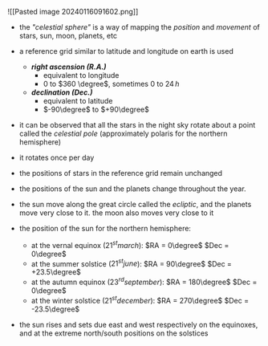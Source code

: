 ![[Pasted image 20240116091602.png]]
- the *"celestial sphere"* is a way of mapping the *position* and *movement* of stars, sun, moon, planets, etc
- a reference grid similar to latitude and longitude on earth is used
	- ***right ascension (R.A.)***
		- equivalent to longitude
		- $0$ to $360 \degree$, sometimes $0$ to $24 \,h$
	- ***declination (Dec.)***
		- equivalent to latitude
		- $-90\degree$ to $+90\degree$

- it can be observed that all the stars in the night sky rotate about a point called the *celestial pole* (approximately polaris for the northern hemisphere)
- it rotates once per day
- the positions of stars in the reference grid remain unchanged
- the positions of the sun and the planets change throughout the year. 
- the sun move along the great circle called the *ecliptic*, and the planets move very close to it. the moon also moves very close to it
- the position of the sun for the northern hemisphere:
	- at the vernal equinox ($21^{st} march$): 
		$RA = 0\degree$ 
		$Dec = 0\degree$
	- at the summer solstice ($21^{st} june$):
		$RA = 90\degree$ 
		$Dec = +23.5\degree$
	- at the autumn equinox ($23^{rd}september$): 
		$RA = 180\degree$ 
		$Dec = 0\degree$
	- at the winter solstice ($21^{st} december$): 
		$RA = 270\degree$ 
		$Dec = -23.5\degree$
- the sun rises and sets due east and west respectively on the equinoxes, and at the extreme north/south positions on the solstices
